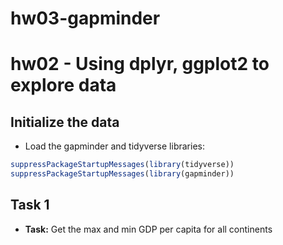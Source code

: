 hw03-gapminder
================

hw02 - Using dplyr, ggplot2 to explore data
===========================================

Initialize the data
-------------------

-   Load the gapminder and tidyverse libraries:

``` r
suppressPackageStartupMessages(library(tidyverse))
suppressPackageStartupMessages(library(gapminder))
```

Task 1
------

-   **Task:** Get the max and min GDP per capita for all continents

